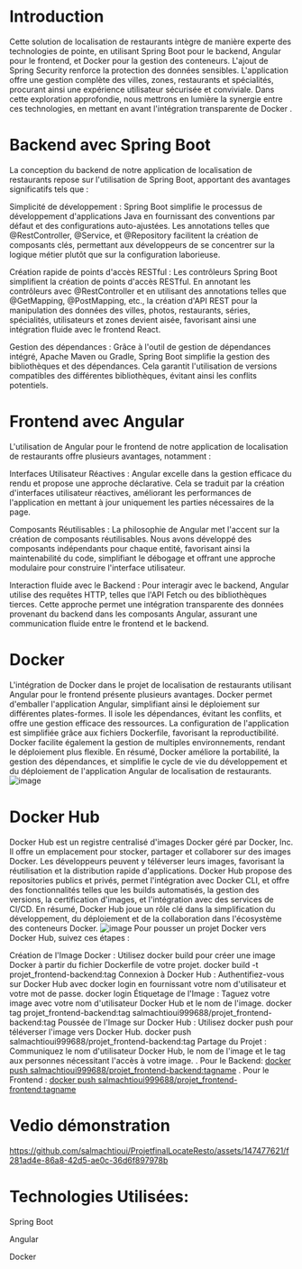 # Introduction
Cette solution de localisation de restaurants intègre de manière experte des technologies de pointe, en utilisant Spring Boot pour le backend, Angular pour le frontend, et Docker pour la gestion des conteneurs. L'ajout de Spring Security renforce la protection des données sensibles. L'application offre une gestion complète des villes, zones, restaurants et spécialités, procurant ainsi une expérience utilisateur sécurisée et conviviale. Dans cette exploration approfondie, nous mettrons en lumière la synergie entre ces technologies, en mettant en avant l'intégration transparente de Docker .
# Backend avec Spring Boot

La conception du backend de notre application de localisation de restaurants repose sur l'utilisation de Spring Boot, apportant des avantages significatifs tels que :

Simplicité de développement :
Spring Boot simplifie le processus de développement d'applications Java en fournissant des conventions par défaut et des configurations auto-ajustées. Les annotations telles que @RestController, @Service, et @Repository facilitent la création de composants clés, permettant aux développeurs de se concentrer sur la logique métier plutôt que sur la configuration laborieuse.

Création rapide de points d'accès RESTful :
Les contrôleurs Spring Boot simplifient la création de points d'accès RESTful. En annotant les contrôleurs avec @RestController et en utilisant des annotations telles que @GetMapping, @PostMapping, etc., la création d'API REST pour la manipulation des données des villes, photos, restaurants, séries, spécialités, utilisateurs et zones devient aisée, favorisant ainsi une intégration fluide avec le frontend React.

Gestion des dépendances :
Grâce à l'outil de gestion de dépendances intégré, Apache Maven ou Gradle, Spring Boot simplifie la gestion des bibliothèques et des dépendances. Cela garantit l'utilisation de versions compatibles des différentes bibliothèques, évitant ainsi les conflits potentiels.

# Frontend avec Angular

L'utilisation de Angular pour le frontend de notre application de localisation de restaurants offre plusieurs avantages, notamment :

Interfaces Utilisateur Réactives :
 Angular excelle dans la gestion efficace du rendu et propose une approche déclarative. Cela se traduit par la création d'interfaces utilisateur réactives, améliorant les performances de l'application en mettant à jour uniquement les parties nécessaires de la page.

Composants Réutilisables :
La philosophie de  Angular met l'accent sur la création de composants réutilisables. Nous avons développé des composants indépendants pour chaque entité, favorisant ainsi la maintenabilité du code, simplifiant le débogage et offrant une approche modulaire pour construire l'interface utilisateur.

Interaction fluide avec le Backend :
Pour interagir avec le backend, Angular utilise des requêtes HTTP, telles que l'API Fetch ou des bibliothèques tierces. Cette approche permet une intégration transparente des données provenant du backend dans les composants Angular, assurant une communication fluide entre le frontend et le backend.

# Docker 
L'intégration de Docker dans le projet de localisation de restaurants utilisant Angular pour le frontend présente plusieurs avantages. Docker permet d'emballer l'application Angular, simplifiant ainsi le déploiement sur différentes plates-formes. Il isole les dépendances, évitant les conflits, et offre une gestion efficace des ressources. La configuration de l'application est simplifiée grâce aux fichiers Dockerfile, favorisant la reproductibilité. Docker facilite également la gestion de multiples environnements, rendant le déploiement plus flexible. En résumé, Docker améliore la portabilité, la gestion des dépendances, et simplifie le cycle de vie du développement et du déploiement de l'application Angular de localisation de restaurants.
![image](https://github.com/salmachtioui/ProjetfinalLocateResto/assets/147477621/8447e790-8382-4115-891f-7cd5043445d4)
# Docker Hub
Docker Hub est un registre centralisé d'images Docker géré par Docker, Inc. Il offre un emplacement pour stocker, partager et collaborer sur des images Docker. Les développeurs peuvent y téléverser leurs images, favorisant la réutilisation et la distribution rapide d'applications. Docker Hub propose des repositories publics et privés, permet l'intégration avec Docker CLI, et offre des fonctionnalités telles que les builds automatisés, la gestion des versions, la certification d'images, et l'intégration avec des services de CI/CD. En résumé, Docker Hub joue un rôle clé dans la simplification du développement, du déploiement et de la collaboration dans l'écosystème des conteneurs Docker.
![image](https://github.com/salmachtioui/ProjetfinalLocateResto/assets/147477621/0e6d3b35-fd81-4511-8797-ba2848976077)
Pour pousser un projet Docker vers Docker Hub, suivez ces étapes :

Création de l'Image Docker :
Utilisez docker build pour créer une image Docker à partir du fichier Dockerfile de votre projet.
docker build -t projet_frontend-backend:tag 
Connexion à Docker Hub :
Authentifiez-vous sur Docker Hub avec docker login en fournissant votre nom d'utilisateur et votre mot de passe.
docker login
Étiquetage de l'Image :
Taguez votre image avec votre nom d'utilisateur Docker Hub et le nom de l'image.
docker tag projet_frontend-backend:tag salmachtioui999688/projet_frontend-backend:tag
Poussée de l'Image sur Docker Hub :
Utilisez docker push pour téléverser l'image vers Docker Hub.
docker push salmachtioui999688/projet_frontend-backend:tag
Partage du Projet :
Communiquez le nom d'utilisateur Docker Hub, le nom de l'image et le tag aux personnes nécessitant l'accès à votre image.
. Pour le Backend:
[docker push salmachtioui999688/projet_frontend-backend:tagname](https://hub.docker.com/repository/docker/salmachtioui999688/projet_frontend-backend/general)
. Pour le Frontend :
[docker push salmachtioui999688/projet_frontend-frontend:tagname](https://hub.docker.com/repository/docker/salmachtioui999688/projet_frontend-frontend/general)

# Vedio démonstration

https://github.com/salmachtioui/ProjetfinalLocateResto/assets/147477621/f281ad4e-86a8-42d5-ae0c-36d6f897978b
# Technologies Utilisées:
Spring Boot

Angular

Docker
